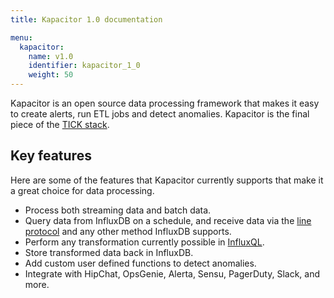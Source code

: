 ```yaml
---
title: Kapacitor 1.0 documentation

menu:
  kapacitor:
    name: v1.0
    identifier: kapacitor_1_0
    weight: 50
---
```


Kapacitor is an open source data processing framework that makes it easy to create
alerts, run ETL jobs and detect anomalies.
Kapacitor is the final piece of the [TICK stack](https://influxdata.com/time-series-platform/).

## Key features

Here are some of the features that Kapacitor currently supports that make it a
great choice for data processing.

* Process both streaming data and batch data.
* Query data from InfluxDB on a schedule, and receive data via the
[line protocol](/influxdb/v1.0/write_protocols/line/) and any other method InfluxDB supports.
* Perform any transformation currently possible in [InfluxQL](/influxdb/v1.0/query_language/spec/).
* Store transformed data back in InfluxDB.
* Add custom user defined functions to detect anomalies.
* Integrate with HipChat, OpsGenie, Alerta, Sensu, PagerDuty, Slack, and more.
